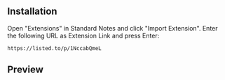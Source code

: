 
## Installation

Open "Extensions" in Standard Notes and click "Import Extension". Enter the following URL as Extension Link and press Enter:

```
https://listed.to/p/1NccabQmeL
```

## Preview


